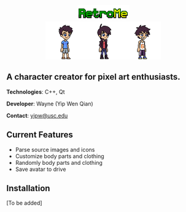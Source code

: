 <div align="center">
    <img src="img/title_1.png"></img>
    <br>
    <img src="img/readme/avatar_1.png"></img><img src="img/readme/avatar_2.png"></img><img src="img/readme/avatar_3.png"></img>
</div>

## A character creator for pixel art enthusiasts.

**Technologies**: C++, Qt

**Developer**: Wayne (Yip Wen Qian)

**Contact**: yipw@usc.edu

## Current Features

- Parse source images and icons 
- Customize body parts and clothing
- Randomly body parts and clothing
- Save avatar to drive

## Installation

[To be added]
